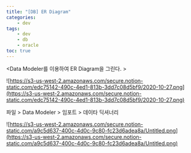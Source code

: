 ```yaml
---
title: "[DB] ER Diagram"
categories:
    - dev
tags:
    - dev
    - db
    - oracle
toc: true
---
```



<Data Modeler를 이용하여 ER Diagram을 그린다. >

![https://s3-us-west-2.amazonaws.com/secure.notion-static.com/edc75142-490c-4ed1-813b-3dd7c08d5bf9/2020-10-27.png](https://s3-us-west-2.amazonaws.com/secure.notion-static.com/edc75142-490c-4ed1-813b-3dd7c08d5bf9/2020-10-27.png)

파일 > Data Modeler > 임포트 > 데이타 딕셔너리

![https://s3-us-west-2.amazonaws.com/secure.notion-static.com/a9c5d637-400c-4d0c-9c80-fc23d6adea8a/Untitled.png](https://s3-us-west-2.amazonaws.com/secure.notion-static.com/a9c5d637-400c-4d0c-9c80-fc23d6adea8a/Untitled.png)



<!--stackedit_data:
eyJoaXN0b3J5IjpbMTU0MzQ5NDk0MV19
-->